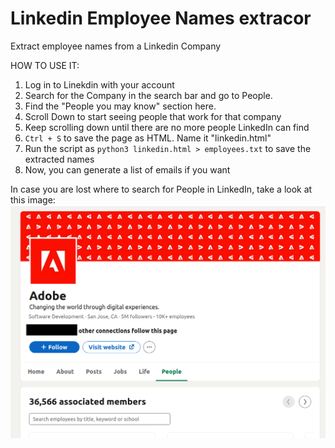# Linkedin Employee Names extracor
 Extract employee names from a Linkedin Company 


HOW TO USE IT:
1. Log in to Linekdin with your account
2. Search for the Company in the search bar and go to People.
3. Find the "People you may know" section here.
4. Scroll Down to start seeing people that work for that company
5. Keep scrolling down until there are no more people LinkedIn can find
6. `Ctrl + S` to save the page as HTML. Name it "linkedin.html"
7. Run the script as `python3 linkedin.html > employees.txt` to save the extracted names
8. Now, you can generate a list of emails if you want


In case you are lost where to search for People in LinkedIn, take a look at this image:
![Alt text](./example.png?raw=true "Title")


